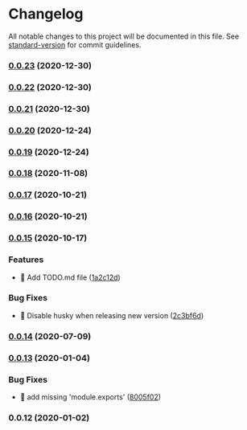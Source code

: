 # Changelog

All notable changes to this project will be documented in this file. See [standard-version](https://github.com/conventional-changelog/standard-version) for commit guidelines.

### [0.0.23](https://github.com/THernandez03/eslint-config-thernandez/compare/v0.0.22...v0.0.23) (2020-12-30)

### [0.0.22](https://github.com/THernandez03/eslint-config-thernandez/compare/v0.0.21...v0.0.22) (2020-12-30)

### [0.0.21](https://github.com/THernandez03/eslint-config-thernandez/compare/v0.0.20...v0.0.21) (2020-12-30)

### [0.0.20](https://github.com/THernandez03/eslint-config-thernandez/compare/v0.0.19...v0.0.20) (2020-12-24)

### [0.0.19](https://github.com/THernandez03/eslint-config-thernandez/compare/v0.0.18...v0.0.19) (2020-12-24)

### [0.0.18](https://github.com/THernandez03/eslint-config-thernandez/compare/v0.0.17...v0.0.18) (2020-11-08)

### [0.0.17](https://github.com/THernandez03/eslint-config-thernandez/compare/v0.0.16...v0.0.17) (2020-10-21)

### [0.0.16](https://github.com/THernandez03/eslint-config-thernandez/compare/v0.0.15...v0.0.16) (2020-10-21)

### [0.0.15](https://github.com/THernandez03/eslint-config-thernandez/compare/v0.0.14...v0.0.15) (2020-10-17)


### Features

* 🎸 Add TODO.md file ([1a2c12d](https://github.com/THernandez03/eslint-config-thernandez/commit/1a2c12df4725b140889b998e2480418c17304805))


### Bug Fixes

* 🐛 Disable husky when releasing new version ([2c3bf6d](https://github.com/THernandez03/eslint-config-thernandez/commit/2c3bf6d50cd650be2e0cba1ab9a045ff786354a6))

### [0.0.14](https://github.com/THernandez03/eslint-config-thernandez/compare/v0.0.13...v0.0.14) (2020-07-09)

### [0.0.13](https://github.com/THernandez03/eslint-config-thernandez/compare/v0.0.12...v0.0.13) (2020-01-04)


### Bug Fixes

* 🐛 add missing 'module.exports' ([8005f02](https://github.com/THernandez03/eslint-config-thernandez/commit/8005f0239dd6cb63f11e14d869984f4d48bab749))

### 0.0.12 (2020-01-02)
